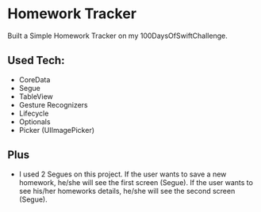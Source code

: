 # Homework Tracker
Built a Simple Homework Tracker on my 100DaysOfSwiftChallenge. 

## Used Tech:
- CoreData
- Segue
- TableView
- Gesture Recognizers
- Lifecycle
- Optionals
- Picker (UIImagePicker)

## Plus
- I used 2 Segues on this project. If the user wants to save a new homework, he/she will see the first screen (Segue). If the user wants to see his/her homeworks details, he/she will see the second screen (Segue). 


